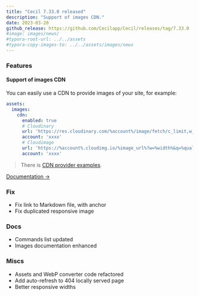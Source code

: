 ```yaml
---
title: "Cecil 7.33.0 released"
description: "Support of images CDN."
date: 2023-03-20
github_release: https://github.com/Cecilapp/Cecil/releases/tag/7.33.0
#image: images/news/
#typora-root-url: ../../assets
#typora-copy-images-to: ../../assets/images/news
---
```


### Features

#### Support of images CDN

You can easily use a CDN to provide images of your site, for example:

```yaml
assets:
  images:
    cdn:
      enabled: true
      # Cloudinary
      url: 'https://res.cloudinary.com/%account%/image/fetch/c_limit,w_%width%,q_%quality%,f_%format%,d_%default%/%image_url%'
      account: 'xxxx'
      # Cloudimage
      url: 'https://%account%.cloudimg.io/%image_url%?w=%width%&q=%quality%&force_format=%format%'
      account: 'xxxx'
```

> There is [CDN provider examples](http://192.168.1.15:8000/documentation/configuration/cdn-providers/).

[Documentation →](https://cecil.app/documentation/configuration/#image-cdn)

### Fix

- Fix link to Markdown file, with anchor
- Fix duplicated responsive image

### Docs

- Commands list updated
- Images documentation enhanced

### Miscs

- Assets and WebP converter code refactored
- Add auto-refresh to 404 locally served page
- Better responsive widths